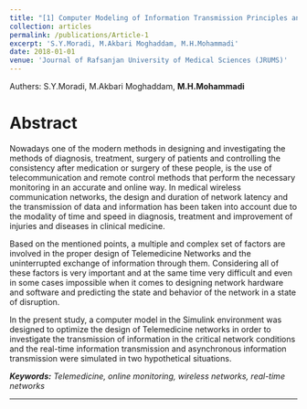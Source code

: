 ```yaml
---
title: "[1] Computer Modeling of Information Transmission Principles and Methods in Telemedicine Networks"
collection: articles
permalink: /publications/Article-1
excerpt: 'S.Y.Moradi, M.Akbari Moghaddam, M.H.Mohammadi'
date: 2018-01-01
venue: 'Journal of Rafsanjan University of Medical Sciences (JRUMS)'
---
```

 Authers: S.Y.Moradi, M.Akbari Moghaddam, <b>M.H.Mohammadi</b>

# Abstract

Nowadays one of the modern methods in designing and investigating the methods of diagnosis, treatment, surgery of patients and controlling the consistency after medication or surgery of these people, is the use of telecommunication and remote control methods that perform the necessary monitoring in an accurate and online way. In medical wireless communication networks, the design and duration of network latency and the transmission of data and information has been taken into account due to the modality of time and speed in diagnosis, treatment and improvement of injuries and diseases in clinical medicine.<br>

Based on the mentioned points, a multiple and complex set of factors are involved in the proper design of Telemedicine Networks and the uninterrupted exchange of information through them. Considering all of these factors is very important and at the same time very difficult and even in some cases impossible when it comes to designing network hardware and software and predicting the state and behavior of the network in a state of disruption.<br>

In the present study, a computer model in the Simulink environment was designed to optimize the design of Telemedicine networks in order to investigate the transmission of information in the critical network conditions and the real-time information transmission and asynchronous information transmission were simulated in two hypothetical situations.<br>

<i><b>Keywords:</b> Telemedicine, online monitoring, wireless networks, real-time networks</i>

---

<!-- {% include base_path %}

To download this article you can click [here](../files/CV/CurriculumVitae.pdf).
{: .notice--success} -->
 
 
